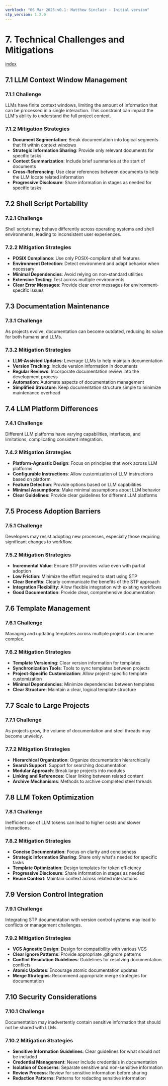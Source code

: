 ```yaml
---
verblock: "06 Mar 2025:v0.1: Matthew Sinclair - Initial version"
stp_version: 1.2.0
---
```

# 7. Technical Challenges and Mitigations

[index](<./technical_product_design.md>)

## 7.1 LLM Context Window Management

### 7.1.1 Challenge

LLMs have finite context windows, limiting the amount of information that can be processed in a single interaction. This constraint can impact the LLM's ability to understand the full project context.

### 7.1.2 Mitigation Strategies

- **Document Segmentation**: Break documentation into logical segments that fit within context windows
- **Strategic Information Sharing**: Provide only relevant documents for specific tasks
- **Context Summarization**: Include brief summaries at the start of documents
- **Cross-Referencing**: Use clear references between documents to help the LLM locate related information
- **Progressive Disclosure**: Share information in stages as needed for specific tasks

## 7.2 Shell Script Portability

### 7.2.1 Challenge

Shell scripts may behave differently across operating systems and shell environments, leading to inconsistent user experiences.

### 7.2.2 Mitigation Strategies

- **POSIX Compliance**: Use only POSIX-compliant shell features
- **Environment Detection**: Detect environment and adapt behavior when necessary
- **Minimal Dependencies**: Avoid relying on non-standard utilities
- **Extensive Testing**: Test across multiple environments
- **Clear Error Messages**: Provide clear error messages for environment-specific issues

## 7.3 Documentation Maintenance

### 7.3.1 Challenge

As projects evolve, documentation can become outdated, reducing its value for both humans and LLMs.

### 7.3.2 Mitigation Strategies

- **LLM-Assisted Updates**: Leverage LLMs to help maintain documentation
- **Version Tracking**: Include version information in documents
- **Regular Reviews**: Incorporate documentation review into the development process
- **Automation**: Automate aspects of documentation management
- **Simplified Structure**: Keep documentation structure simple to minimize maintenance overhead

## 7.4 LLM Platform Differences

### 7.4.1 Challenge

Different LLM platforms have varying capabilities, interfaces, and limitations, complicating consistent integration.

### 7.4.2 Mitigation Strategies

- **Platform-Agnostic Design**: Focus on principles that work across LLM platforms
- **Configurable Instructions**: Allow customization of LLM instructions based on platform
- **Feature Detection**: Provide options based on LLM capabilities
- **Minimal Assumptions**: Make minimal assumptions about LLM behavior
- **Clear Guidelines**: Provide clear guidelines for different LLM platforms

## 7.5 Process Adoption Barriers

### 7.5.1 Challenge

Developers may resist adopting new processes, especially those requiring significant changes to workflow.

### 7.5.2 Mitigation Strategies

- **Incremental Value**: Ensure STP provides value even with partial adoption
- **Low Friction**: Minimize the effort required to start using STP
- **Clear Benefits**: Clearly communicate the benefits of the STP approach
- **Integration Flexibility**: Allow flexible integration with existing workflows
- **Good Documentation**: Provide clear, comprehensive documentation

## 7.6 Template Management

### 7.6.1 Challenge

Managing and updating templates across multiple projects can become complex.

### 7.6.2 Mitigation Strategies

- **Template Versioning**: Clear version information for templates
- **Synchronization Tools**: Tools to sync templates between projects
- **Project-Specific Customization**: Allow project-specific template customization
- **Minimal Dependencies**: Minimize dependencies between templates
- **Clear Structure**: Maintain a clear, logical template structure

## 7.7 Scale to Large Projects

### 7.7.1 Challenge

As projects grow, the volume of documentation and steel threads may become unwieldy.

### 7.7.2 Mitigation Strategies

- **Hierarchical Organization**: Organize documentation hierarchically
- **Search Support**: Support for searching documentation
- **Modular Approach**: Break large projects into modules
- **Linking and References**: Clear linking between related content
- **Archive Mechanisms**: Methods to archive completed steel threads

## 7.8 LLM Token Optimization

### 7.8.1 Challenge

Inefficient use of LLM tokens can lead to higher costs and slower interactions.

### 7.8.2 Mitigation Strategies

- **Concise Documentation**: Focus on clarity and conciseness
- **Strategic Information Sharing**: Share only what's needed for specific tasks
- **Template Optimization**: Design templates for token efficiency
- **Progressive Disclosure**: Share information in stages as needed
- **Reuse Context**: Maintain context across related interactions

## 7.9 Version Control Integration

### 7.9.1 Challenge

Integrating STP documentation with version control systems may lead to conflicts or management challenges.

### 7.9.2 Mitigation Strategies

- **VCS Agnostic Design**: Design for compatibility with various VCS
- **Clear Ignore Patterns**: Provide appropriate .gitignore patterns
- **Conflict Resolution Guidelines**: Guidelines for resolving documentation conflicts
- **Atomic Updates**: Encourage atomic documentation updates
- **Merge Strategies**: Recommend appropriate merge strategies for documentation

## 7.10 Security Considerations

### 7.10.1 Challenge

Documentation may inadvertently contain sensitive information that should not be shared with LLMs.

### 7.10.2 Mitigation Strategies

- **Sensitive Information Guidelines**: Clear guidelines for what should not be included
- **Credential Management**: Never include credentials in documentation
- **Isolation of Concerns**: Separate sensitive and non-sensitive information
- **Review Process**: Review for sensitive information before sharing
- **Redaction Patterns**: Patterns for redacting sensitive information
